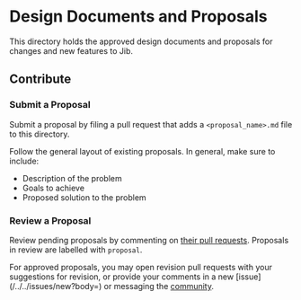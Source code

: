 # Design Documents and Proposals

This directory holds the approved design documents and proposals for changes and new features to Jib.

## Contribute

### Submit a Proposal

Submit a proposal by filing a pull request that adds a `<proposal_name>.md` file to this directory.

Follow the general layout of existing proposals. In general, make sure to include:

- Description of the problem
- Goals to achieve
- Proposed solution to the problem

### Review a Proposal

Review pending proposals by commenting on [their pull requests](/../../pulls?q=is%3Aopen+is%3Apr+label%3Aproposal). Proposals in review are labelled with `proposal`.

For approved proposals, you may open revision pull requests with your suggestions for revision, or provide your comments in a new [issue](/../../issues/new?body=<!-- Please provide the link to the approved proposal you are commenting on. -->) or messaging the [community](/../../#community). 
